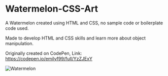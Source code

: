 # Watermelon-CSS-Art

A Watermelon created using HTML and CSS, no sample code or boilerplate code used.

Made to develop HTML and CSS skills and learn more about object manipulation. 

Originally created on CodePen, Link: https://codepen.io/emilyf99/full/YzZJExY

![Watermelon](https://user-images.githubusercontent.com/72047699/131394647-77a7ac3f-f881-4e09-b83b-0c3dc662ba98.png)
